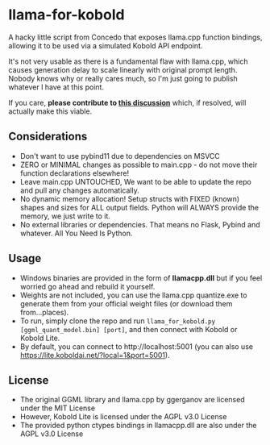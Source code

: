 # llama-for-kobold

A hacky little script from Concedo that exposes llama.cpp function bindings, allowing it to be used via a simulated Kobold API endpoint.

It's not very usable as there is a fundamental flaw with llama.cpp, which causes generation delay to scale linearly with original prompt length. Nobody knows why or really cares much, so I'm just going to publish whatever I have at this point.

If you care, **please contribute to [this discussion](https://github.com/ggerganov/llama.cpp/discussions/229)** which, if resolved, will actually make this viable.

## Considerations
- Don't want to use pybind11 due to dependencies on MSVCC
- ZERO or MINIMAL changes as possible to main.cpp - do not move their function declarations elsewhere!
- Leave main.cpp UNTOUCHED, We want to be able to update the repo and pull any changes automatically.
- No dynamic memory allocation! Setup structs with FIXED (known) shapes and sizes for ALL output fields. Python will ALWAYS provide the memory, we just write to it.
- No external libraries or dependencies. That means no Flask, Pybind and whatever. All You Need Is Python.

## Usage
- Windows binaries are provided in the form of **llamacpp.dll** but if you feel worried go ahead and rebuild it yourself.
- Weights are not included, you can use the llama.cpp quantize.exe to generate them from your official weight files (or download them from...places).
- To run, simply clone the repo and run `llama_for_kobold.py [ggml_quant_model.bin] [port]`, and then connect with Kobold or Kobold Lite. 
- By default, you can connect to http://localhost:5001 (you can also use https://lite.koboldai.net/?local=1&port=5001).

## License
- The original GGML library and llama.cpp by ggerganov are licensed under the MIT License
- However, Kobold Lite is licensed under the AGPL v3.0 License
- The provided python ctypes bindings in llamacpp.dll are also under the AGPL v3.0 License